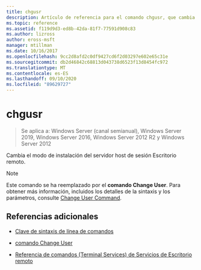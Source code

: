 ```yaml
---
title: chgusr
description: Artículo de referencia para el comando chgusr, que cambia el modo de instalación del servidor host de sesión Escritorio remoto.
ms.topic: reference
ms.assetid: f119d9d3-ed8b-42da-81f7-77591d908c83
ms.author: lizross
author: eross-msft
manager: mtillman
ms.date: 10/16/2017
ms.openlocfilehash: 9cc2d8afd2c0df9427cd6f2d03297e602e65c31e
ms.sourcegitcommit: db2d46842c68813d043738d6523f13d8454fc972
ms.translationtype: MT
ms.contentlocale: es-ES
ms.lasthandoff: 09/10/2020
ms.locfileid: "89629727"
---
```

# <a name="chgusr"></a>chgusr

> Se aplica a: Windows Server (canal semianual), Windows Server 2019, Windows Server 2016, Windows Server 2012 R2 y Windows Server 2012

Cambia el modo de instalación del servidor host de sesión Escritorio remoto.

> [!NOTE]
> Este comando se ha reemplazado por el **comando Change User**. Para obtener más información, incluidos los detalles de la sintaxis y los parámetros, consulte [Change User Command](change-user.md).

## <a name="additional-references"></a>Referencias adicionales

- [Clave de sintaxis de línea de comandos](command-line-syntax-key.md)

- [comando Change User](change-user.md)

- [Referencia de comandos (Terminal Services) de Servicios de Escritorio remoto](remote-desktop-services-terminal-services-command-reference.md)
